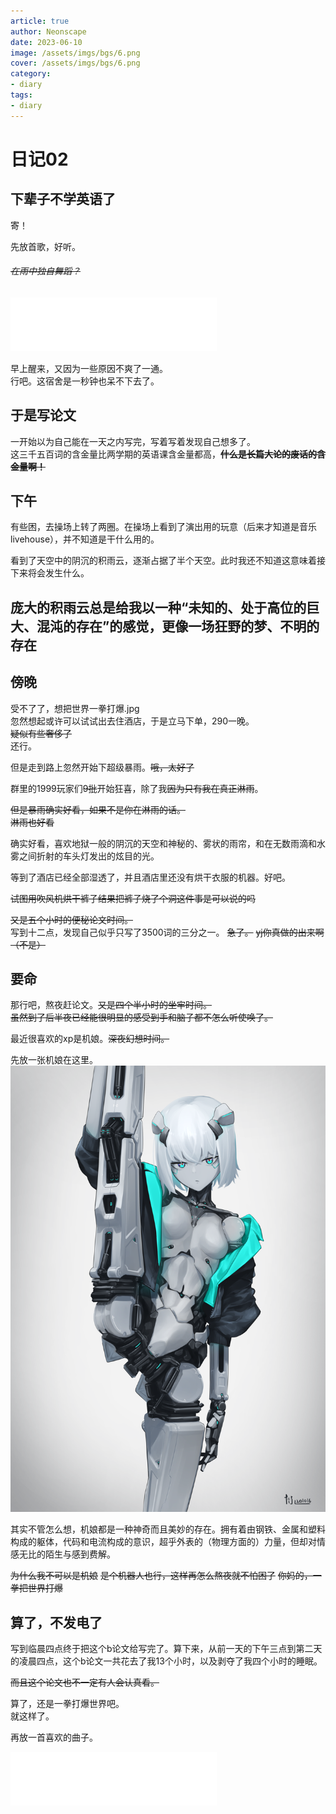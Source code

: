 ```yaml
---
article: true
author: Neonscape
date: 2023-06-10
image: /assets/imgs/bgs/6.png
cover: /assets/imgs/bgs/6.png
category: 
- diary
tags:
- diary
---
```

# 日记02
## 下辈子不学英语了

寄！
<!-- more -->

先放首歌，好听。

###### *~~在雨中独自舞蹈？~~*

<iframe frameborder="no" border="0" marginwidth="0" marginheight="0" width=330 height=86 src="//music.163.com/outchain/player?type=2&id=399552068&auto=1&height=66"></iframe>

早上醒来，又因为一些原因不爽了一通。
<br>行吧。这宿舍是一秒钟也呆不下去了。

## 于是写论文
一开始以为自己能在一天之内写完，写着写着发现自己想多了。
<br>这三千五百词的含金量比两学期的英语课含金量都高，~~**什么是长篇大论的废话的含金量啊！**~~

## 下午
有些困，去操场上转了两圈。在操场上看到了演出用的玩意（后来才知道是音乐livehouse），并不知道是干什么用的。

看到了天空中的阴沉的积雨云，逐渐占据了半个天空。此时我还不知道这意味着接下来将会发生什么。
## 庞大的积雨云总是给我以一种“未知的、处于高位的巨大、混沌的存在”的感觉，更像一场狂野的梦、不明的存在

## 傍晚
受不了了，想把世界一拳打爆.jpg
<br>忽然想起或许可以试试出去住酒店，于是立马下单，290一晚。
<br>~~疑似有些奢侈了~~
<br>还行。

但是走到路上忽然开始下超级暴雨。~~哦，太好了~~

群里的1999玩家们~~9批~~开始狂喜，除了我~~因为只有我在真正淋雨~~。

~~但是暴雨确实好看，如果不是你在淋雨的话。~~<br>~~淋雨也好看~~

确实好看，喜欢地狱一般的阴沉的天空和神秘的、雾状的雨帘，和在无数雨滴和水雾之间折射的车头灯发出的炫目的光。

等到了酒店已经全部湿透了，并且酒店里还没有烘干衣服的机器。好吧。

~~试图用吹风机烘干裤子结果把裤子烧了个洞这件事是可以说的吗~~

~~又是五个小时的便秘论文时间。~~<br>
写到十二点，发现自己似乎只写了3500词的三分之一。
~~急了。~~ ~~yj你真做的出来啊（不是）~~

## 要命
那行吧，熬夜赶论文。~~又是四个半小时的坐牢时间。~~<br>~~虽然到了后半夜已经能很明显的感受到手和脑子都不怎么听使唤了。~~

最近很喜欢的xp是机娘。~~深夜幻想时间。~~

先放一张机娘在这里。
![可爱机娘](/assets/imgs/misc/20230610-1.png)

其实不管怎么想，机娘都是一种神奇而且美妙的存在。拥有着由钢铁、金属和塑料构成的躯体，代码和电流构成的意识，超乎外表的（物理方面的）力量，但却对情感无比的陌生与感到费解。

~~为什么我不可以是机娘~~ ~~是个机器人也行，这样再怎么熬夜就不怕困了~~ ~~你妈的，一拳把世界打爆~~

## 算了，不发电了
写到临晨四点终于把这个b论文给写完了。算下来，从前一天的下午三点到第二天的凌晨四点，这个b论文一共花去了我13个小时，以及剥夺了我四个小时的睡眠。

~~而且这个论文也不一定有人会认真看。~~

算了，还是一拳打爆世界吧。
<br>就这样了。

再放一首喜欢的曲子。

<iframe frameborder="no" border="0" marginwidth="0" marginheight="0" width=330 height=86 src="//music.163.com/outchain/player?type=2&id=1492827692&auto=0&height=66"></iframe>
